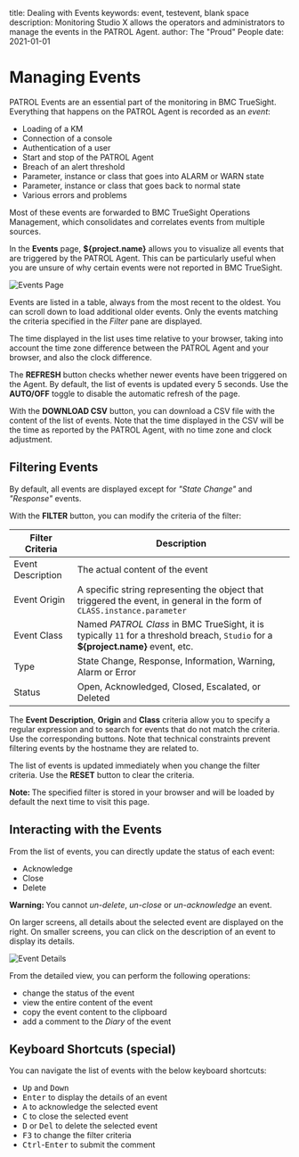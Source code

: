 title: Dealing with Events
keywords: event, testevent, blank space
description: Monitoring Studio X allows the operators and administrators to manage the events in the PATROL Agent.
author: The "Proud" People
date: 2021-01-01

# Managing Events

<!-- MACRO{toc|fromDepth=1|toDepth=2|id=toc} -->

PATROL Events are an essential part of the monitoring in BMC TrueSight. Everything that happens on the PATROL Agent is recorded as an _event_:

* Loading of a KM
* Connection of a console
* Authentication of a user
* Start and stop of the PATROL Agent
* Breach of an alert threshold
* Parameter, instance or class that goes into ALARM or WARN state
* Parameter, instance or class that goes back to normal state
* Various errors and problems

Most of these events are forwarded to BMC TrueSight Operations Management, which consolidates and correlates events from multiple sources.

In the **Events** page, **${project.name}** allows you to visualize all events that are triggered by the PATROL Agent. This can be particularly useful when you are unsure of why certain events were not reported in BMC TrueSight.

![Events Page](./images/Events.png)

Events are listed in a table, always from the most recent to the oldest. You can scroll down to load additional older events. Only the events matching the criteria specified in the *Filter* pane are displayed.

The time displayed in the list uses time relative to your browser, taking into account the time zone difference between the PATROL Agent and your browser, and also the clock difference.

The **REFRESH** button checks whether newer events have been triggered on the Agent. By default, the list of events is updated every 5 seconds. Use the **AUTO/OFF** toggle to disable the automatic refresh of the page.

With the **DOWNLOAD CSV** button, you can download a CSV file with the content of the list of events. Note that the time displayed in the CSV will be the time as reported by the PATROL Agent, with no time zone and clock adjustment.

## Filtering Events

By default, all events are displayed except for *"State Change"* and *"Response"* events.

With the **FILTER** button, you can modify the criteria of the filter:

| Filter Criteria | Description   |
| ---------------------- | ------ |
| Event Description| The actual content of the event |
| Event Origin| A specific string representing the object that triggered the event, in general in the form of ```CLASS.instance.parameter```|
| Event Class  | Named *PATROL Class* in BMC TrueSight, it is typically ```11``` for a threshold breach, ```Studio``` for a **${project.name}** event, etc.  |
| Type  | State Change, Response, Information, Warning, Alarm or Error  |
| Status  | Open, Acknowledged, Closed, Escalated, or Deleted  |

The **Event Description**, **Origin** and **Class** criteria allow you to specify a regular expression and to search for events that do not match the criteria. Use the corresponding buttons. Note that technical constraints  prevent filtering events by the hostname they are related to.

The list of events is updated immediately when you change the filter criteria. Use the **RESET** button to clear the criteria.

<div class="alert alert-info"><i class="icon-hand-up"></i><strong>Note: </strong>The specified filter is stored in your browser and will be loaded by default the next time to visit this page.</div>

## Interacting with the Events

From the list of events, you can directly update the status of each event:

* Acknowledge
* Close
* Delete

<div class="alert alert-danger"><i class="icon-remove-sign"></i><strong>Warning: </strong>You cannot <i>un-delete</i>, <i>un-close</i> or <i>un-acknowledge</i> an event.</div>

On larger screens, all details about the selected event are displayed on the right. On smaller screens, you can click on the description of an event to display its details.

![Event Details](./images/Events_Details.png)

From the detailed view, you can perform the following operations:

* change the status of the event
* view the entire content of the event
* copy the event content to the clipboard
* add a comment to the *Diary* of the event

## Keyboard Shortcuts (special)

You can navigate the list of events with the below keyboard shortcuts:

* <kbd>Up</kbd> and <kbd>Down</kbd>
* <kbd>Enter</kbd> to display the details of an event
* <kbd>A</kbd> to acknowledge the selected event
* <kbd>C</kbd> to close the selected event
* <kbd>D</kbd> or <kbd>Del</kbd> to delete the selected event
* <kbd>F3</kbd> to change the filter criteria
* <kbd>Ctrl</kbd>-<kbd>Enter</kbd> to submit the comment
